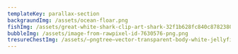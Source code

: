 ```yaml
---
templateKey: parallax-section
backgraundImg: /assets/ocean-floar.png
fishImg: /assets/great-white-shark-clip-art-shark-32f1b628fc840c8782380ca689866ead.png
bubbleImg: /assets/image-from-rawpixel-id-7630576-png.png
tresureChestImg: /assets/—pngtree—vector-transparent-body-white-jellyfish_7784568.png
---
```

